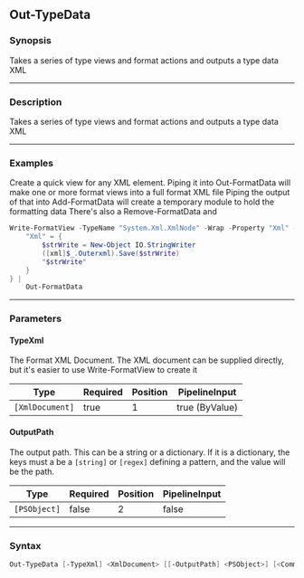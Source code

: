 Out-TypeData
------------




### Synopsis
Takes a series of type views and format actions and outputs a type data XML



---


### Description

Takes a series of type views and format actions and outputs a type data XML



---


### Examples
Create a quick view for any XML element.
Piping it into Out-FormatData will make one or more format views into a full format XML file
Piping the output of that into Add-FormatData will create a temporary module to hold the formatting data
There's also a Remove-FormatData and

```PowerShell
Write-FormatView -TypeName "System.Xml.XmlNode" -Wrap -Property "Xml" -VirtualProperty @{
    "Xml" = {
        $strWrite = New-Object IO.StringWriter
        ([xml]$_.Outerxml).Save($strWrite)
        "$strWrite"
    }
} |
    Out-FormatData
```


---


### Parameters
#### **TypeXml**

The Format XML Document.  The XML document can be supplied directly,
but it's easier to use Write-FormatView to create it






|Type           |Required|Position|PipelineInput |
|---------------|--------|--------|--------------|
|`[XmlDocument]`|true    |1       |true (ByValue)|



#### **OutputPath**

The output path.
This can be a string or a dictionary.
If it is a dictionary, the keys must a be a `[string]` or `[regex]` defining a pattern, and the value will be the path.






|Type        |Required|Position|PipelineInput|
|------------|--------|--------|-------------|
|`[PSObject]`|false   |2       |false        |





---


### Syntax
```PowerShell
Out-TypeData [-TypeXml] <XmlDocument> [[-OutputPath] <PSObject>] [<CommonParameters>]
```
